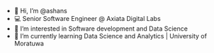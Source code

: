 - 👋 Hi, I’m @ashans
- 💻 Senior Software Engineer @ Axiata Digital Labs
- 👀 I’m interested in Software development and Data Science
- 🌱 I’m currently learning Data Science and Analytics | University of Moratuwa

<!---
ashans/ashans is a ✨ special ✨ repository because its `README.md` (this file) appears on your GitHub profile.
You can click the Preview link to take a look at your changes.
--->
